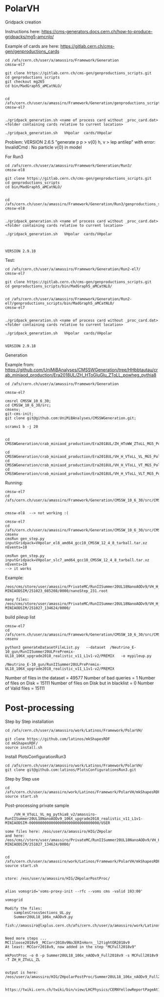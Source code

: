 # PolarVH


Gridpack creation

Instructions here: https://cms-generators.docs.cern.ch/how-to-produce-gridpacks/mg5-amcnlo/

Example of cards are here: https://gitlab.cern.ch/cms-gen/genproductions_cards
    

    cd /afs/cern.ch/user/a/amassiro/Framework/Generation
    cmssw-el7
    
    git clone https://gitlab.cern.ch/cms-gen/genproductions_scripts.git
    cd genproductions_scripts
    git checkout mg265
    cd bin/MadGraph5_aMCatNLO/

    
    cd /afs/cern.ch/user/a/amassiro/Framework/Generation/genproductions_scripts/bin/MadGraph5_aMCatNLO/
    cmssw-el7
    
    
    ./gridpack_generation.sh <name of process card without _proc_card.dat> <folder containing cards relative to current location>

    ./gridpack_generation.sh   VHpolar  cards/VHpolar

    
Problem:
    VERSION 2.6.5
    "generate p p > v{0} h, v > lep antilep" with error:
    InvalidCmd : No particle v{0} in model
    
    
For Run3


    cd /afs/cern.ch/user/a/amassiro/Framework/Generation/Run3/
    cmssw-el8
    
    git clone https://gitlab.cern.ch/cms-gen/genproductions_scripts.git
    cd genproductions_scripts
    cd bin/MadGraph5_aMCatNLO/

    
    cd /afs/cern.ch/user/a/amassiro/Framework/Generation/Run3/genproductions_scripts/bin/MadGraph5_aMCatNLO/
    cmssw-el8
    
    
    ./gridpack_generation.sh <name of process card without _proc_card.dat> <folder containing cards relative to current location>

    ./gridpack_generation.sh   VHpolar  cards/VHpolar

    
    
    VERSION 2.9.18
    
    
Test:


    cd /afs/cern.ch/user/a/amassiro/Framework/Generation/Run2-el7/
    cmssw-el7
    
    git clone https://gitlab.cern.ch/cms-gen/genproductions_scripts.git
    cd genproductions_scripts/bin/MadGraph5_aMCatNLO/

    
    cd /afs/cern.ch/user/a/amassiro/Framework/Generation/Run2-el7/genproductions_scripts/bin/MadGraph5_aMCatNLO/
    cmssw-el7
    
    
    ./gridpack_generation.sh <name of process card without _proc_card.dat> <folder containing cards relative to current location>

    ./gridpack_generation.sh   VHpolar  cards/VHpolar

    
    VERSION 2.9.18
    
    
    
    

Generation

Example from: https://github.com/UniMiBAnalyses/CMSSWGeneration/tree/HHbbtautau/crab_miniaod_production/Era2018UL/ZH_HToGluGlu_ZToLL_powheg_pythia8

    cd /afs/cern.ch/user/a/amassiro/Framework/Generation
    
    cmssw-el7
    
    cmsrel CMSSW_10_6_30;
    cd CMSSW_10_6_30/src;
    cmsenv;
    git-cms-init;
    git clone git@github.com:UniMiBAnalyses/CMSSWGeneration.git;

    scramv1 b -j 20
    
    
    cd CMSSWGeneration/crab_miniaod_production/Era2018UL/ZH_HToWW_ZToLL_MG5_Polar/
    
    cd CMSSWGeneration/crab_miniaod_production/Era2018UL/VH_H_VToLL_VL_MG5_Polar/
    cd CMSSWGeneration/crab_miniaod_production/Era2018UL/VH_H_VToLL_VT_MG5_Polar/
    cd CMSSWGeneration/crab_miniaod_production/Era2018UL/VH_H_VToLL_VLT_MG5_Polar/
    
    
    
    
    
    
Running:

    cmssw-el7
    cd /afs/cern.ch/user/a/amassiro/Framework/Generation/CMSSW_10_6_30/src/CMSSWGeneration/crab_miniaod_production/Era2018UL/ZH_HToWW_ZToLL_MG5_Polar/

    
    cmssw-el8  --> not working :(
    
    cmssw-el7
    cd /afs/cern.ch/user/a/amassiro/Framework/Generation/CMSSW_10_6_30/src/CMSSWGeneration/crab_miniaod_production/Era2018UL/VH_H_VToLL_VL_MG5_Polar/
    cmsenv
    cmsRun gen_step.py      inputGridpack=VHpolar_el8_amd64_gcc10_CMSSW_12_4_8_tarball.tar.xz      nEvents=10

    cmsRun gen_step.py      inputGridpack=VHpolar_slc7_amd64_gcc10_CMSSW_12_4_8_tarball.tar.xz      nEvents=10
    --> it works
    
    
Example:

    /eos/cms/store/user/amassiro/PrivateMC/RunIISummer20UL18NanoAODv9/VH_H_VToLL_VL_mg_pythia8/RunIISummer20UL18NanoAODv9_106X_upgrade2018_realistic_v11_L1v1-MINIAODSIM/251023_085208/0000/nanoStep_231.root
    
    many files:
    /eos/cms/store/user/amassiro/PrivateMC/RunIISummer20UL18NanoAODv9/VH_H_VToLL_VL_mg_pythia8_v2/RunIISummer20UL18NanoAODv9_106X_upgrade2018_realistic_v11_L1v1-MINIAODSIM/251027_134624/0000/



    
build pileup list

    cmssw-el7
    cd /afs/cern.ch/user/a/amassiro/Framework/Generation/CMSSW_10_6_30/src/CMSSWGeneration/crab_miniaod_production/Era2018UL/VH_H_VToLL_VL_MG5_Polar/
    cmsenv
    
    python3 generateDatasetFileList.py   --dataset  /Neutrino_E-10_gun/RunIISummer20ULPrePremix-UL18_106X_upgrade2018_realistic_v11_L1v1-v2/PREMIX   -o mypileup.py
    
    /Neutrino_E-10_gun/RunIISummer20ULPrePremix-UL18_106X_upgrade2018_realistic_v11_L1v1-v2/PREMIX
    

    
Number of files in the dataset =  49577
Number of bad queries =  1
Number of files on Disk =  15111
Number of files on Disk but in blacklist =  0
Number of Valid files =  15111




Post-processing
====


Step by Step installation


    cd /afs/cern.ch/user/a/amassiro/work/Latinos/Framework/PolarVH/

    git clone https://github.com/latinos/mkShapesRDF
    cd mkShapesRDF/
    source install.sh


Install PlotsConfigurationRun3

    cd /afs/cern.ch/user/a/amassiro/work/Latinos/Framework/PolarVH/
    git clone git@github.com:latinos/PlotsConfigurationsRun3.git


Step by Step use


    cd /afs/cern.ch/user/a/amassiro/work/Latinos/Framework/PolarVH/mkShapesRDF/
    source start.sh


Post-processing private sample

        /VH_H_VToLL_VL_mg_pythia8_v2/amassiro-RunIISummer20UL18NanoAODv9_106X_upgrade2018_realistic_v11_L1v1-MINIAODSIM-00000000000000000000000000000000/USER

    some files here: /eos/user/a/amassiro/HIG/ZHpolar
    and here:
    /eos/cms//store/user/amassiro/PrivateMC/RunIISummer20UL18NanoAODv9/VH_H_VToLL_VL_mg_pythia8_v2/RunIISummer20UL18NanoAODv9_106X_upgrade2018_realistic_v11_L1v1-MINIAODSIM/251027_134624/0000/


    cd /afs/cern.ch/user/a/amassiro/work/Latinos/Framework/PolarVH/mkShapesRDF/
    source start.sh


    store: /eos/user/a/amassiro/HIG/ZHpolarPostProc/


    alias vomsgrid='voms-proxy-init --rfc --voms cms -valid 193:00'

    vomsgrid

    Modify the files:
        samplesCrossSections_UL.py
        Summer20UL18_106x_nAODv9.py

    fish://amassiro@lxplus.cern.ch/afs/cern.ch/user/a/amassiro/work/Latinos/Framework/PolarVH/mkShapesRDF/mkShapesRDF/processor/framework/samples/Summer20UL18_106x_nAODv9.py


    Need more steps ...
    MCl1loose2018v9__MCCorr2018v9NoJERInHorn__l2tightOR2018v9
    At least: MCCorr2018v9, now added in the step "MCFull2018v9"

    mkPostProc -o 0 -p Summer20UL18_106x_nAODv9_Full2018v9 -s MCFull2018v9 -T ZH_H_ZToLL_ZL


    output is here: /eos/user/a/amassiro/HIG/ZHpolarPostProc/Summer20UL18_106x_nAODv9_Full2018v9/MCFull2018v9/


    https://twiki.cern.ch/twiki/bin/view/LHCPhysics/CERNYellowReportPageAt13TeV





